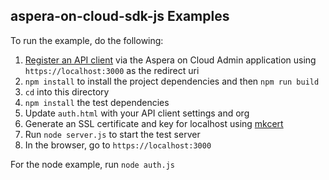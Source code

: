 ## aspera-on-cloud-sdk-js Examples
To run the example, do the following:
1. [Register an API client](https://ibmaspera.com/help/admin/organization/registering_an_api_client) via the Aspera on Cloud Admin application using `https://localhost:3000` as the redirect uri
2. `npm install` to install the project dependencies and then `npm run build`
3. `cd` into this directory
4. `npm install` the test dependencies
5. Update `auth.html` with your API client settings and org
6. Generate an SSL certificate and key for localhost using [mkcert](https://github.com/FiloSottile/mkcert)
7. Run `node server.js` to start the test server
8. In the browser, go to `https://localhost:3000`

For the node example, run `node auth.js`
